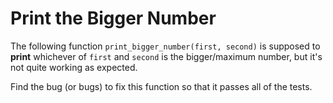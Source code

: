 # Print the Bigger Number

The following function `print_bigger_number(first, second)` is supposed to **print** whichever of `first` and `second` is the bigger/maximum number, but it's not quite working as expected. 

Find the bug (or bugs) to fix this function so that it passes all of the tests.
